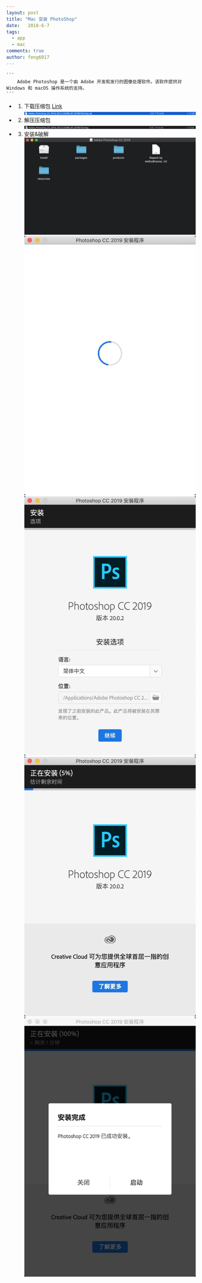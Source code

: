 ```yaml
---
layout: post
title: "Mac 安装 PhotoShop"
date:   2018-6-7
tags: 
  - app
  - mac
comments: true
author: feng6917
---
```


    ```
        Adobe Photoshop 是一个由 Adobe 开发和发行的图像处理软件。该软件提供对 Windows 和 macOS 操作系统的支持。
    ```

<!-- more -->

- 1. 下载压缩包
      [Link](https://pan.baidu.com/s/1_HBBavN_8GMHAiRG9nYBsw?pwd=187e)
      ![img](../images/2018-6-7/1.jpg)
- 2. 解压压缩包
      ![img](../images/2018-6-7/2.jpg)
- 3. 安装&破解
     ![img](../images/2018-6-7/3.jpg)
     ![img](../images/2018-6-7/4.jpg)
     ![img](../images/2018-6-7/5.jpg)
     ![img](../images/2018-6-7/6.jpg)
     ![img](../images/2018-6-7/7.jpg)
